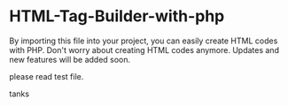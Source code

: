 # HTML-Tag-Builder-with-php
By importing this file into your project, you can easily create HTML codes with PHP. Don't worry about creating HTML codes anymore. Updates and new features will be added soon.


please read test file.

tanks
